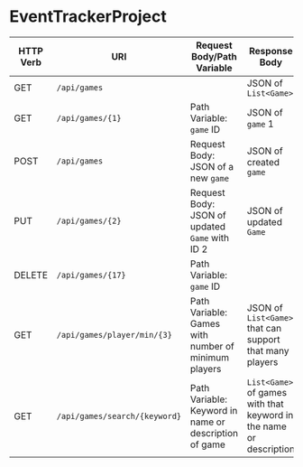# EventTrackerProject
| HTTP Verb | URI                           | Request Body/Path Variable                             | Response Body                                    |
|-----------|-------------------------------|-------------------------------------------------------|----------------------------------------------------------------------|
| GET       | `/api/games`                  |                                                       | JSON of `List<Game>`                            |
| GET       | `/api/games/{1}`              | Path Variable: `game` ID                              | JSON of `game` 1                                       |
| POST      | `/api/games`                  | Request Body: JSON of a new `game`                    | JSON of created `game`                                  |
| PUT       | `/api/games/{2}`              | Request Body: JSON of updated `Game` with ID 2        | JSON of updated `Game`                                  |
| DELETE    | `/api/games/{17}`             | Path Variable: `game` ID                              |                                       |
| GET       | `/api/games/player/min/{3}`   | Path Variable: Games with number of minimum players   | JSON of `List<Game>` that can support that many players           |
| GET       | `/api/games/search/{keyword}` | Path Variable: Keyword in name or description of game | `List<Game>` of games with that keyword in the name or description |
